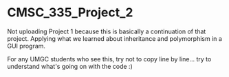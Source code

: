 # CMSC_335_Project_2

Not uploading Project 1 because this is basically a continuation of that project. Applying what we learned about inheritance and polymorphism in a GUI program.

For any UMGC students who see this, try not to copy line by line... try to understand what's going on with the code :)
